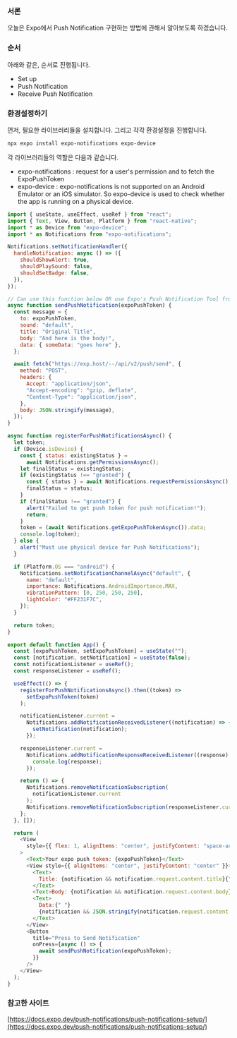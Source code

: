 ### 서론

오늘은 Expo에서 Push Notification 구현하는 방법에 관해서 알아보도록 하겠습니다.

### 순서

아래와 같은, 순서로 진행됩니다.

- Set up
- Push Notification
- Receive Push Notification

### 환경설정하기

먼저, 필요한 라이브러리들을 설치합니다. 그리고 각각 환경설정을 진행합니다.

```shell
npx expo install expo-notifications expo-device
```

각 라이브러리들의 역할은 다음과 같습니다.

- expo-notifications : request for a user's permission and to fetch the ExpoPushToken
- expo-device : expo-notifications is not supported on an Android Emulator or an iOS simulator. So expo-device is used to check whether the app is running on a physical device.

```javascript
import { useState, useEffect, useRef } from "react";
import { Text, View, Button, Platform } from "react-native";
import * as Device from "expo-device";
import * as Notifications from "expo-notifications";

Notifications.setNotificationHandler({
  handleNotification: async () => ({
    shouldShowAlert: true,
    shouldPlaySound: false,
    shouldSetBadge: false,
  }),
});

// Can use this function below OR use Expo's Push Notification Tool from: https://expo.dev/notifications
async function sendPushNotification(expoPushToken) {
  const message = {
    to: expoPushToken,
    sound: "default",
    title: "Original Title",
    body: "And here is the body!",
    data: { someData: "goes here" },
  };

  await fetch("https://exp.host/--/api/v2/push/send", {
    method: "POST",
    headers: {
      Accept: "application/json",
      "Accept-encoding": "gzip, deflate",
      "Content-Type": "application/json",
    },
    body: JSON.stringify(message),
  });
}

async function registerForPushNotificationsAsync() {
  let token;
  if (Device.isDevice) {
    const { status: existingStatus } =
      await Notifications.getPermissionsAsync();
    let finalStatus = existingStatus;
    if (existingStatus !== "granted") {
      const { status } = await Notifications.requestPermissionsAsync();
      finalStatus = status;
    }
    if (finalStatus !== "granted") {
      alert("Failed to get push token for push notification!");
      return;
    }
    token = (await Notifications.getExpoPushTokenAsync()).data;
    console.log(token);
  } else {
    alert("Must use physical device for Push Notifications");
  }

  if (Platform.OS === "android") {
    Notifications.setNotificationChannelAsync("default", {
      name: "default",
      importance: Notifications.AndroidImportance.MAX,
      vibrationPattern: [0, 250, 250, 250],
      lightColor: "#FF231F7C",
    });
  }

  return token;
}

export default function App() {
  const [expoPushToken, setExpoPushToken] = useState("");
  const [notification, setNotification] = useState(false);
  const notificationListener = useRef();
  const responseListener = useRef();

  useEffect(() => {
    registerForPushNotificationsAsync().then((token) =>
      setExpoPushToken(token)
    );

    notificationListener.current =
      Notifications.addNotificationReceivedListener((notification) => {
        setNotification(notification);
      });

    responseListener.current =
      Notifications.addNotificationResponseReceivedListener((response) => {
        console.log(response);
      });

    return () => {
      Notifications.removeNotificationSubscription(
        notificationListener.current
      );
      Notifications.removeNotificationSubscription(responseListener.current);
    };
  }, []);

  return (
    <View
      style={{ flex: 1, alignItems: "center", justifyContent: "space-around" }}
    >
      <Text>Your expo push token: {expoPushToken}</Text>
      <View style={{ alignItems: "center", justifyContent: "center" }}>
        <Text>
          Title: {notification && notification.request.content.title}{" "}
        </Text>
        <Text>Body: {notification && notification.request.content.body}</Text>
        <Text>
          Data:{" "}
          {notification && JSON.stringify(notification.request.content.data)}
        </Text>
      </View>
      <Button
        title="Press to Send Notification"
        onPress={async () => {
          await sendPushNotification(expoPushToken);
        }}
      />
    </View>
  );
}
```

### 참고한 사이트

[https://docs.expo.dev/push-notifications/push-notifications-setup/](https://docs.expo.dev/push-notifications/push-notifications-setup/)
